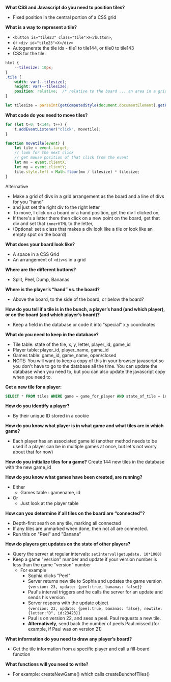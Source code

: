 **What CSS and Javascript do you need to position tiles?**
  - Fixed position in the central portion of a CSS grid

**What is a way to represent a tile?**
- `<button is="tile23" class="tile">X</button>`,
- or `<div id="tile23">X</div>`
- Autogenerate the tile ids - tile1 to tile144, or tile0 to tile143
- CSS for the tile:
```css
html {
    --tilesize: 10px;
}
.tile {
    width: var(--tilesize);
    height: var(--tilesize);
    position: relative;  /* relative to the board ... an area in a grid */
}
```
```javascript
let tilesize = parseInt(getComputedStyle(document.documentElement).getPropertyValue("--tilesize"));
```

**What code do you need to move tiles?**
```javascript
for (let t=0; t<144; t++) {
    t.addEventListener("click", movetile);
}

function movetile(event) {
    let tile = event.target;
    // look for the next click
    // get mouse position of that click from the event
    let mx = event.clientX;
    let my = event.clientY;
    tile.style.left = Math.floor(mx / tilesize) * tilesize;
}
```
Alternative
 - Make a grid of divs in a grid arrangement as the board
and a line of divs for you "hand"
 - and just set the right div to the right letter
 - To move, I click on a board or a hand position,
   get the div I clicked on,
 - If there's a letter there then click on a new point on the board,
   get that div and set that `innerHTML` to the letter,
- (Optional: set a class that makes a div look like a tile
or look like an empty spot on the board)


**What does your board look like?**
 - A space in a CSS Grid
 - An arrangement of `<div>`s in a grid

**Where are the different buttons?**
 - Split, Peel, Dump, Bananas

**Where is the player’s “hand” vs. the board?**
  - Above the board, to the side of the board, or below the board?

**How do you tell if a tile is in the bunch, a player’s hand (and which player), or on the board (and which player’s board)?**
  - Keep a field in the database or code it into "special" x,y coordinates

**What do you need to keep in the database?**
  - Tile table: state of the tile, x, y, letter, player_id, game_id
  - Player table: player_id, player_name, game_id
  - Games table: game_id, game_name, open/closed
  - NOTE: You will want to keep a copy of this in your browser javascript so you
  don't have to go to the database all the time. You can update the database
  when you need to, but you can also update the javascript copy when you need to.

**Get a new tile for a player:**
```sql
SELECT * FROM tiles WHERE game = game_for_player AND state_of_tile = in_bag;
```

**How do you identify a player?**
  - By their unique ID stored in a cookie

**How do you know what player is in what game and what tiles are in which game?**
  - Each player has an associated game id (another method needs to be used if a player can be in multiple games at once, but let's not worry about that for now)

**How do you initialize tiles for a game?**
Create 144 new tiles in the database with the new game_id

**How do you know what games have been created, are running?**
  - Either
    - Games table : gamename, id
  - Or
    - Just look at the player table

**How can you determine if all tiles on the board are “connected”?**
  - Depth-first searh on any tile, marking all connected
  - If any tiles are unmarked when done, then not all are connected.
  - Run this on "Peel" and "Banana"

**How do players get updates on the state of other players?**
  - Query the server at regular intervals: ``setInterval(getupdate, 10*1000)``
  - Keep a game "version" number and update if your version number is less than the game "version" number
    - For example
      - Sophia clicks "Peel"
      - Server returns new tile to Sophia and updates the game version  
      ```{version: 23, update: {peel:true, bananas: false}}```
      - Paul's interval triggers and he calls the server for an update and sends his version
      - Server respons with the update object  
        ```{version: 23, update: {peel:true, bananas: false}, newtile: {letter:"D", id:23423}}```
      - Paul is on version 22, and sees a peel. Paul requests a new tile.
      - **Alternatively**, send back the number of peels Paul missed (for example, if Paul was on version 21)

**What information do you need to draw any player’s board?**
  - Get the tile information from a specific player and call a fill-board function

**What functions will you need to write?**
  - For example: createNewGame() which calls createBunchofTiles()
